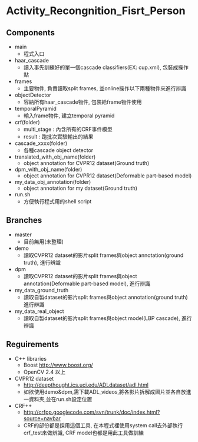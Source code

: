 Activity_Recongnition_Fisrt_Person
==========

## Components

- main
  - 程式入口
- haar_cascade
  - 讀入事先訓練好的單一個cascade classifiers(EX: cup.xml), 包裝成操作點
- frames
  - 主要物件, 負責讀取split frames, 並online操作以下兩種物件來進行辨識
- objectDetector
  - 容納所有haar_cascade物件, 包裝給frame物件使用
- temporalPyramid
  - 輸入frame物件, 建立temporal pyramid  
- crf(folder)
  - multi_stage : 內含所有的CRF事件模型
  - result : 跑批次實驗輸出的結果
- cascade_xxxx(folder)
  - 各種cascade object detector 
- translated_with_obj_name(folder)
  - object annotation for CVPR12 dataset(Ground truth)
- dpm_with_obj_name(folder)
  - object annotation for CVPR12 dataset(Deformable part-based model)
- my_data_obj_annotation(folder)
  - object annotation for my dataset(Ground truth)
- run.sh
  - 方便執行程式用的shell script 

## Branches

- master
  - 目前無用(未整理)
- demo
  - 讀取CVPR12 dataset的影片split frames與object annotation(ground truth), 進行辨識
- dpm
  - 讀取CVPR12 dataset的影片split frames與object annotation(Deformable part-based model), 進行辨識
- my_data_ground_truth
  - 讀取自製dataset的影片split frames與object annotation(ground truth) 進行辨識
- my_data_real_object
  - 讀取自製dataset的影片split frames與object model(LBP cascade), 進行辨識

## Reguirements
- C++ libraries
  - Boost http://www.boost.org/
  - OpenCV 2.4 以上
- CVPR12 dataset
  - http://deepthought.ics.uci.edu/ADLdataset/adl.html
  - 如欲使用demo&dpm,需下載ADL_videos,將各影片拆解成圖片並各自放進一資料夾,並在run.sh設定位置
- CRF++
  - http://crfpp.googlecode.com/svn/trunk/doc/index.html?source=navbar
  - CRF的部份都是採用這個工具, 在本程式裡使用system call去外部執行crf_test來做辨識, CRF model也都是用此工具做訓練

